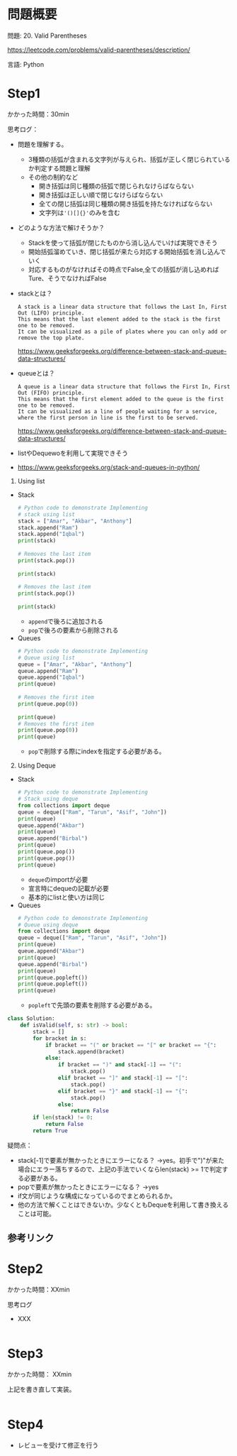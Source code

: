 # 問題概要
問題: 20. Valid Parentheses

https://leetcode.com/problems/valid-parentheses/description/

言語: Python

# Step1

かかった時間：30min

思考ログ：
- 問題を理解する。
  - 3種類の括弧が含まれる文字列が与えられ、括弧が正しく閉じられているか判定する問題と理解
  - その他の制約など
    - 開き括弧は同じ種類の括弧で閉じられなけらばならない
    - 開き括弧は正しい順で閉じなけらばならない
    - 全ての閉じ括弧は同じ種類の開き括弧を持たなければならない
    - 文字列は```'()[]{}'```のみを含む
- どのような方法で解けそうか？
  - Stackを使って括弧が閉じたものから消し込んでいけば実現できそう
  - 開始括弧溜めていき、閉じ括弧が来たら対応する開始括弧を消し込んでいく
  - 対応するものがなければその時点でFalse,全ての括弧が消し込めればTure、そうでなければFalse
- stackとは？
  ```
  A stack is a linear data structure that follows the Last In, First Out (LIFO) principle.
  This means that the last element added to the stack is the first one to be removed.
  It can be visualized as a pile of plates where you can only add or remove the top plate.
  ```
  https://www.geeksforgeeks.org/difference-between-stack-and-queue-data-structures/
- queueとは？
  ```
  A queue is a linear data structure that follows the First In, First Out (FIFO) principle.
  This means that the first element added to the queue is the first one to be removed.
  It can be visualized as a line of people waiting for a service, where the first person in line is the first to be served.
  ```
  https://www.geeksforgeeks.org/difference-between-stack-and-queue-data-structures/

- listやDequewoを利用して実現できそう
- https://www.geeksforgeeks.org/stack-and-queues-in-python/
1) Using list
  - Stack
    ```python
    # Python code to demonstrate Implementing  
    # stack using list 
    stack = ["Amar", "Akbar", "Anthony"] 
    stack.append("Ram") 
    stack.append("Iqbal") 
    print(stack) 
      
    # Removes the last item 
    print(stack.pop()) 
      
    print(stack) 
      
    # Removes the last item 
    print(stack.pop()) 
      
    print(stack) 
    ```
    - ```append```で後ろに追加される
    - ```pop```で後ろの要素から削除される
  - Queues 
    ```python
    # Python code to demonstrate Implementing  
    # Queue using list 
    queue = ["Amar", "Akbar", "Anthony"] 
    queue.append("Ram") 
    queue.append("Iqbal") 
    print(queue) 
      
    # Removes the first item 
    print(queue.pop(0)) 
      
    print(queue) 
    # Removes the first item 
    print(queue.pop(0)) 
    print(queue) 
    ```
    - ```pop```で削除する際にindexを指定する必要がある。
2) Using Deque
  - Stack
    ```python
    # Python code to demonstrate Implementing  
    # Stack using deque 
    from collections import deque 
    queue = deque(["Ram", "Tarun", "Asif", "John"]) 
    print(queue) 
    queue.append("Akbar") 
    print(queue) 
    queue.append("Birbal") 
    print(queue) 
    print(queue.pop())                  
    print(queue.pop())                  
    print(queue) 
    ```
    - ```deque```のimportが必要
    - 宣言時にdequeの記載が必要
    - 基本的にlistと使い方は同じ
  - Queues 
    ```python
    # Python code to demonstrate Implementing  
    # Queue using deque 
    from collections import deque 
    queue = deque(["Ram", "Tarun", "Asif", "John"]) 
    print(queue) 
    queue.append("Akbar") 
    print(queue) 
    queue.append("Birbal") 
    print(queue) 
    print(queue.popleft())                  
    print(queue.popleft())                  
    print(queue) 
    ```
    - ```popleft```で先頭の要素を削除する必要がある。

```python
class Solution:
    def isValid(self, s: str) -> bool:
        stack = []
        for bracket in s:
            if bracket == "(" or bracket == "[" or bracket == "{":
                stack.append(bracket)
            else:
                if bracket == ")" and stack[-1] == "(":
                    stack.pop()
                elif bracket == "]" and stack[-1] == "[":
                    stack.pop()
                elif bracket == "}" and stack[-1] == "{":
                    stack.pop()
                else:
                    return False
        if len(stack) != 0:
            return False
        return True
```

疑問点：
- stack[-1]で要素が無かったときにエラーになる？
  →yes。初手で")"が来た場合にエラー落ちするので、上記の手法でいくならlen(stack) >= 1で判定する必要がある。
- popで要素が無かったときにエラーになる？
  →yes
- if文が同じような構成になっているのでまとめられるか。
- 他の方法で解くことはできないか。少なくともDequeを利用して書き換えることは可能。

参考リンク
- 
# Step2
かかった時間：XXmin

思考ログ
- XXX

```python

```

# Step3
かかった時間： XXmin

上記を書き直して実装。

```python

```

# Step4 
- レビューを受けて修正を行う

```python


```
